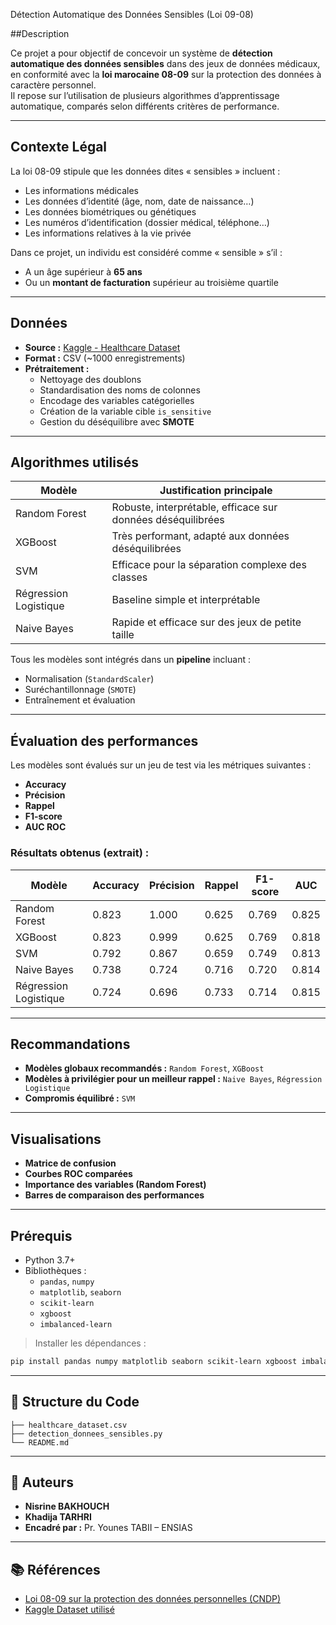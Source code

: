 Détection Automatique des Données Sensibles (Loi 09-08)

##Description

Ce projet a pour objectif de concevoir un système de **détection automatique des données sensibles** dans des jeux de données médicaux, en conformité avec la **loi marocaine 08-09** sur la protection des données à caractère personnel.  
Il repose sur l’utilisation de plusieurs algorithmes d’apprentissage automatique, comparés selon différents critères de performance.

---

## Contexte Légal

La loi 08-09 stipule que les données dites « sensibles » incluent :
- Les informations médicales
- Les données d’identité (âge, nom, date de naissance…)
- Les données biométriques ou génétiques
- Les numéros d’identification (dossier médical, téléphone…)
- Les informations relatives à la vie privée

Dans ce projet, un individu est considéré comme « sensible » s’il :
- A un âge supérieur à **65 ans**
- Ou un **montant de facturation** supérieur au troisième quartile

---

## Données

- **Source :** [Kaggle - Healthcare Dataset](https://www.kaggle.com/datasets/prasad22/healthcare-dataset)
- **Format :** CSV (~1000 enregistrements)
- **Prétraitement :**
  - Nettoyage des doublons
  - Standardisation des noms de colonnes
  - Encodage des variables catégorielles
  - Création de la variable cible `is_sensitive`
  - Gestion du déséquilibre avec **SMOTE**

---

## Algorithmes utilisés

| Modèle                | Justification principale |
|-----------------------|--------------------------|
| Random Forest         | Robuste, interprétable, efficace sur données déséquilibrées |
| XGBoost               | Très performant, adapté aux données déséquilibrées |
| SVM                   | Efficace pour la séparation complexe des classes |
| Régression Logistique | Baseline simple et interprétable |
| Naive Bayes           | Rapide et efficace sur des jeux de petite taille |

Tous les modèles sont intégrés dans un **pipeline** incluant :
- Normalisation (`StandardScaler`)
- Suréchantillonnage (`SMOTE`)
- Entraînement et évaluation

---

## Évaluation des performances

Les modèles sont évalués sur un jeu de test via les métriques suivantes :
- **Accuracy**
- **Précision**
- **Rappel**
- **F1-score**
- **AUC ROC**

### Résultats obtenus (extrait) :

| Modèle                | Accuracy | Précision | Rappel | F1-score | AUC |
|-----------------------|----------|-----------|--------|----------|-----|
| Random Forest         | 0.823    | 1.000     | 0.625  | 0.769    | 0.825 |
| XGBoost               | 0.823    | 0.999     | 0.625  | 0.769    | 0.818 |
| SVM                   | 0.792    | 0.867     | 0.659  | 0.749    | 0.813 |
| Naive Bayes           | 0.738    | 0.724     | 0.716  | 0.720    | 0.814 |
| Régression Logistique | 0.724    | 0.696     | 0.733  | 0.714    | 0.815 |

---

## Recommandations

- **Modèles globaux recommandés :** `Random Forest`, `XGBoost`
- **Modèles à privilégier pour un meilleur rappel :** `Naive Bayes`, `Régression Logistique`
- **Compromis équilibré :** `SVM`

---

## Visualisations

- **Matrice de confusion**
- **Courbes ROC comparées**
- **Importance des variables (Random Forest)**
- **Barres de comparaison des performances**

---

## Prérequis

- Python 3.7+
- Bibliothèques :
  - `pandas`, `numpy`
  - `matplotlib`, `seaborn`
  - `scikit-learn`
  - `xgboost`
  - `imbalanced-learn`

> Installer les dépendances :
```bash
pip install pandas numpy matplotlib seaborn scikit-learn xgboost imbalanced-learn
```

---

## 📂 Structure du Code

```
├── healthcare_dataset.csv
├── detection_donnees_sensibles.py
└── README.md
```

---

## 👥 Auteurs

- **Nisrine BAKHOUCH**
- **Khadija TARHRI**
- **Encadré par :** Pr. Younes TABII – ENSIAS

---

## 📚 Références

- [Loi 08-09 sur la protection des données personnelles (CNDP)](https://www.cndp.ma)
- [Kaggle Dataset utilisé](https://www.kaggle.com/datasets/prasad22/healthcare-dataset)

